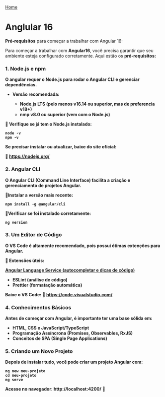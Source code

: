 
<div> 
<p><a href="https://github.com/JosiTubaroski/-FullStackAngular_16_-_.NET/blob/main/README.md">Home</a></p>
</div> 

# Anglular 16

<b>Pré-requisitos</b> para começar a trabalhar com Angular 16:

Para começar a trabalhar com <b>Angular16</b>, você precisa garantir que seu ambiente esteja configurado corretamente. Aqui estão os <b>pré-requisitos:

### 1. Node.js e npm

O angular requer o <b>Node.js</b> para rodar o Angular CLI e gerenciar dependências.

- Versão recomendada:

  - Node.js <b>LTS</b> (pelo menos <b>v16.14</b> ou superior, mas de preferencia v18+)
  - nmp <b>v8.0</b> ou superior (vem com o Node.js)

🔹 Verifique se já tem o Node.js instalado:

    node -v
    npm -v

Se precisar instalar ou atualizar, baixe do site oficial:

🔗 https://nodejs.org/

### 2. Angular CLI

O Angular CLI (Command Line Interface) facilita a criação e gerenciamento de projetos Angular.

🔹Instalar a versão mais recente:

    npm install -g @angular/cli

🔹Verificar se foi instalado corretamente:

    ng version

### 3. Um Editor de Código

O <b>VS Code</b> é altamente recomendado, pois possui ótimas extenções para Angular.

🔹 Extensões úteis:

<div> 
<p><a href="https://github.com/JosiTubaroski/Programacao_Assincrona/blob/main/README.md">Angular Language Service (autocompletar e dicas de código)</a></p>
</div> 


- <b>ESLint</b> (análise de código)
- <b>Prettier</b> (formatação automática)

Baixe o VS Code:
🔗 https://code.visualstudio.com/

### 4. Conhecimentos Básicos

Antes de começar com Angular, é importante ter uma base sólida em:

- <b>HTML, CSS e JavaScript/TypeScript</b>
- <b>Programação Assíncrona (Promises, Observables, RxJS)</b>
- <b>Conceitos de SPA (Single Page Applications)</b>

### 5. Criando um Novo Projeto

Depois de instalar tudo, você pode criar um projeto Angular com:

    ng new meu-projeto
    cd meu-projeto
    ng serve

Acesse no navegador: http://localhost:4200/ 🚀
